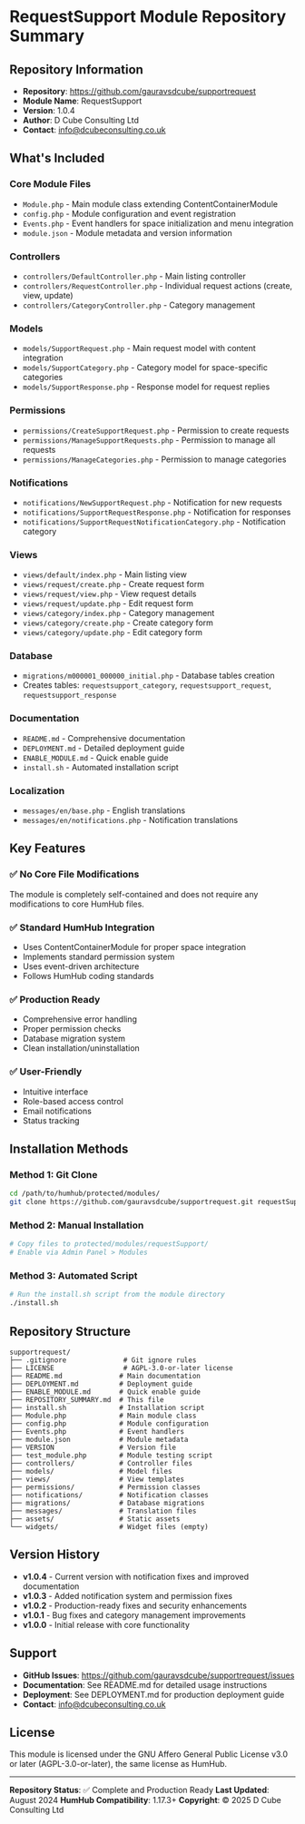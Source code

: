 # RequestSupport Module Repository Summary

## Repository Information
- **Repository**: https://github.com/gauravsdcube/supportrequest
- **Module Name**: RequestSupport
- **Version**: 1.0.4
- **Author**: D Cube Consulting Ltd
- **Contact**: info@dcubeconsulting.co.uk

## What's Included

### Core Module Files
- `Module.php` - Main module class extending ContentContainerModule
- `config.php` - Module configuration and event registration
- `Events.php` - Event handlers for space initialization and menu integration
- `module.json` - Module metadata and version information

### Controllers
- `controllers/DefaultController.php` - Main listing controller
- `controllers/RequestController.php` - Individual request actions (create, view, update)
- `controllers/CategoryController.php` - Category management

### Models
- `models/SupportRequest.php` - Main request model with content integration
- `models/SupportCategory.php` - Category model for space-specific categories
- `models/SupportResponse.php` - Response model for request replies

### Permissions
- `permissions/CreateSupportRequest.php` - Permission to create requests
- `permissions/ManageSupportRequests.php` - Permission to manage all requests
- `permissions/ManageCategories.php` - Permission to manage categories

### Notifications
- `notifications/NewSupportRequest.php` - Notification for new requests
- `notifications/SupportRequestResponse.php` - Notification for responses
- `notifications/SupportRequestNotificationCategory.php` - Notification category

### Views
- `views/default/index.php` - Main listing view
- `views/request/create.php` - Create request form
- `views/request/view.php` - View request details
- `views/request/update.php` - Edit request form
- `views/category/index.php` - Category management
- `views/category/create.php` - Create category form
- `views/category/update.php` - Edit category form

### Database
- `migrations/m000001_000000_initial.php` - Database tables creation
- Creates tables: `requestsupport_category`, `requestsupport_request`, `requestsupport_response`

### Documentation
- `README.md` - Comprehensive documentation
- `DEPLOYMENT.md` - Detailed deployment guide
- `ENABLE_MODULE.md` - Quick enable guide
- `install.sh` - Automated installation script

### Localization
- `messages/en/base.php` - English translations
- `messages/en/notifications.php` - Notification translations

## Key Features

### ✅ No Core File Modifications
The module is completely self-contained and does not require any modifications to core HumHub files.

### ✅ Standard HumHub Integration
- Uses ContentContainerModule for proper space integration
- Implements standard permission system
- Uses event-driven architecture
- Follows HumHub coding standards

### ✅ Production Ready
- Comprehensive error handling
- Proper permission checks
- Database migration system
- Clean installation/uninstallation

### ✅ User-Friendly
- Intuitive interface
- Role-based access control
- Email notifications
- Status tracking

## Installation Methods

### Method 1: Git Clone
```bash
cd /path/to/humhub/protected/modules/
git clone https://github.com/gauravsdcube/supportrequest.git requestSupport
```

### Method 2: Manual Installation
```bash
# Copy files to protected/modules/requestSupport/
# Enable via Admin Panel > Modules
```

### Method 3: Automated Script
```bash
# Run the install.sh script from the module directory
./install.sh
```

## Repository Structure
```
supportrequest/
├── .gitignore              # Git ignore rules
├── LICENSE                 # AGPL-3.0-or-later license
├── README.md              # Main documentation
├── DEPLOYMENT.md          # Deployment guide
├── ENABLE_MODULE.md       # Quick enable guide
├── REPOSITORY_SUMMARY.md  # This file
├── install.sh             # Installation script
├── Module.php             # Main module class
├── config.php             # Module configuration
├── Events.php             # Event handlers
├── module.json            # Module metadata
├── VERSION                # Version file
├── test_module.php        # Module testing script
├── controllers/           # Controller files
├── models/                # Model files
├── views/                 # View templates
├── permissions/           # Permission classes
├── notifications/         # Notification classes
├── migrations/            # Database migrations
├── messages/              # Translation files
├── assets/                # Static assets
└── widgets/               # Widget files (empty)
```

## Version History
- **v1.0.4** - Current version with notification fixes and improved documentation
- **v1.0.3** - Added notification system and permission fixes
- **v1.0.2** - Production-ready fixes and security enhancements
- **v1.0.1** - Bug fixes and category management improvements
- **v1.0.0** - Initial release with core functionality

## Support
- **GitHub Issues**: https://github.com/gauravsdcube/supportrequest/issues
- **Documentation**: See README.md for detailed usage instructions
- **Deployment**: See DEPLOYMENT.md for production deployment guide
- **Contact**: info@dcubeconsulting.co.uk

## License
This module is licensed under the GNU Affero General Public License v3.0 or later (AGPL-3.0-or-later), the same license as HumHub.

---

**Repository Status**: ✅ Complete and Production Ready
**Last Updated**: August 2024
**HumHub Compatibility**: 1.17.3+
**Copyright**: © 2025 D Cube Consulting Ltd 
